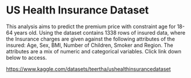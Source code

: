# US Health Insurance Dataset
This analysis aims to predict the premium price with constraint age for 18-64 years old. Using the dataset contains 1338 rows of insured data, where the Insurance charges are given against the following attributes of the insured: Age, Sex, BMI, Number of Children, Smoker and Region. The attributes are a mix of numeric and categorical variables.
Click link down below to access.

https://www.kaggle.com/datasets/teertha/ushealthinsurancedataset
